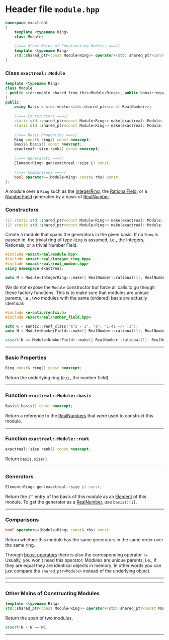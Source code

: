 # Header file `module.hpp`

``` cpp
namespace exactreal
{
    template <typename Ring>
    class Module;
     
    //=== Other Mains of Constructing Modules ===//
    template <typename Ring>
    std::shared_ptr<const Module<Ring>> operator+(std::shared_ptr<const Module<Ring>>&, std::shared_ptr<const Module<Ring>>&);
}
```

### Class `exactreal::Module`

``` cpp
template <typename Ring>
class Module
: public std::enable_shared_from_this<Module<Ring>>, public boost::equality_comparable<Module<Ring>>
{
public:
    using Basis = std::vector<std::shared_ptr<const RealNumber>>;
     
    //=== Constructors ===//
    static std::shared_ptr<const Module<Ring>> make(exactreal::Module::Basis const&);
    static std::shared_ptr<const Module<Ring>> make(exactreal::Module::Basis const&, Ring const&);
     
    //=== Basic Properties ===//
    Ring const& ring() const noexcept;
    Basis& basis() const noexcept;
    exactreal::size rank() const noexcept;
     
    //=== Generators ===//
    Element<Ring> gen(exactreal::size i) const;
     
    //=== Comparisons ===//
    bool operator==(Module<Ring> const& rhs) const;
};
```

A module over a `Ring` such as the [IntegerRing](doc_integer_ring.md#standardese-exactreal), the [RationalField](doc_rational_field.md#standardese-exactreal), or a [NumberField](doc_number_field.md#standardese-exactreal) generated by a basis of [RealNumber](doc_real_number.md#standardese-exactreal).

### Constructors

``` cpp
(1) static std::shared_ptr<const Module<Ring>> make(exactreal::Module::Basis const&);
(2) static std::shared_ptr<const Module<Ring>> make(exactreal::Module::Basis const&, Ring const&);
```

Create a module that spans the generators in the given basis. If no `Ring` is passed in, the trivial ring of type `Ring` is assumed, i.e., the Integers, Rationals, or a trivial Number Field.

``` c++
#include <exact-real/module.hpp>
#include <exact-real/integer_ring.hpp>
#include <exact-real/real_number.hpp>
using namespace exactreal;

auto M = Module<IntegerRing>::make({ RealNumber::rational(1), RealNumber::random() });
```

We do not expose the `Module` constructor but force all calls to go though these factory functions. This is to make sure that modules are unique parents, i.e., two modules with the same (ordered) basis are actually identical:

``` c++
#include <e-antic/renfxx.h>
#include <exact-real/number_field.hpp>

auto K = eantic::renf_class("a^2 - 2", "a", "1.41 +/- .1");
auto N = Module<NumberField>::make({ RealNumber::rational(1), RealNumber::random() }, K);

assert(N == Module<NumberField>::make({ RealNumber::rational(1), RealNumber::random() }, K));
```

-----

### Basic Properties

``` cpp
Ring const& ring() const noexcept;
```

Return the underlying ring (e.g., the number field)

-----

### Function `exactreal::Module::basis`

``` cpp
Basis& basis() const noexcept;
```

Return a reference to the [RealNumbers](doc_real_number.md#standardese-exactreal) that were used to construct this module.

-----

### Function `exactreal::Module::rank`

``` cpp
exactreal::size rank() const noexcept;
```

Return `basis.size()`.

-----

### Generators

``` cpp
Element<Ring> gen(exactreal::size i) const;
```

Return the `i`ᵗʰ entry of the basis of this module as an [Element](doc_element.md#standardese-exactreal) of this module. To get the generator as a [RealNumber](doc_real_number.md#standardese-exactreal), use `basis()[i]`.

-----

### Comparisons

``` cpp
bool operator==(Module<Ring> const& rhs) const;
```

Return whether this module has the same generators in the same order over the same ring.

Through [boost operators](https://www.boost.org/doc/libs/1_70_0/libs/utility/operators.htm) there is also the corresponding operator `!=`. Usually, you won’t need this operator. Modules are unique parents, i.e., if they are equal they are identical objects in memory. In other words you can just compare the `shared_ptr<Module>` instead of the underlying object.

-----

-----

### Other Mains of Constructing Modules

``` cpp
template <typename Ring>
std::shared_ptr<const Module<Ring>> operator+(std::shared_ptr<const Module<Ring>>&, std::shared_ptr<const Module<Ring>>&);
```

Return the span of two modules.

``` c++
assert(N + N == N);
```

-----

